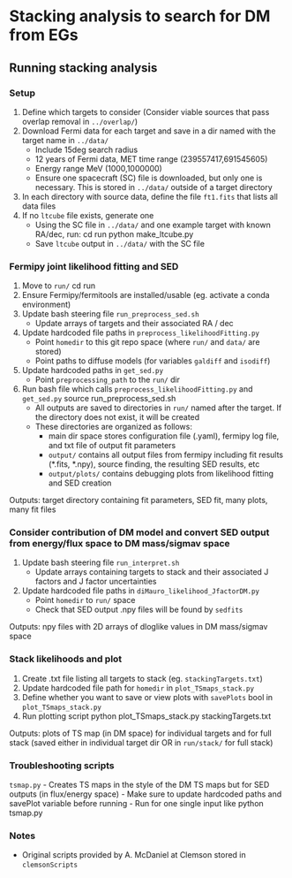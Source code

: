 # Stacking analysis to search for DM from EGs


## Running stacking analysis 

### Setup
1. Define which targets to consider (Consider viable sources that pass overlap removal in `../overlap/`)
2. Download Fermi data for each target and save in a dir named with the target name in `../data/`
	- Include 15deg search radius
	- 12 years of Fermi data, MET time range (239557417,691545605)
	- Energy range MeV (1000,1000000)
	- Ensure one spacecraft (SC) file is downloaded, but only one is necessary. This is stored in `../data/` outside of a target directory
3. In each directory with source data, define the file `ft1.fits` that lists all data files
4. If no `ltcube` file exists, generate one 
	- Using the SC file in `../data/` and one example target with known RA/dec, run:
		cd run
		python make_ltcube.py <target> <RA> <dec>
	- Save `ltcube` output in `../data/` with the SC file

### Fermipy joint likelihood fitting and SED
1. Move to `run/`
	cd run
2. Ensure Fermipy/fermitools are installed/usable (eg. activate a conda environment)
3. Update bash steering file `run_preprocess_sed.sh`
	- Update arrays of targets and their associated RA / dec
4. Update hardcoded file paths in `preprocess_likelihoodFitting.py`
	- Point `homedir` to this git repo space (where `run/` and `data/` are stored)
	- Point paths to diffuse models (for variables `galdiff` and `isodiff`)
5. Update hardcoded paths in `get_sed.py`
	- Point `preprocessing_path` to the `run/` dir
5. Run bash file which calls `preprocess_likelihoodFitting.py` and `get_sed.py`
	source run_preprocess_sed.sh
	- All outputs are saved to directories in `run/` named after the target. If the directory does not exist, it will be created
	- These directories are organized as follows:
		- main dir space stores configuration file (<target>.yaml), fermipy log file, and txt file of output fit parameters
		- `output/` contains all output files from fermipy including fit results (*.fits, *.npy), source finding, the resulting SED results, etc
		- `output/plots/` contains debugging plots from likelihood fitting and SED creation

Outputs: target directory containing fit parameters, SED fit, many plots, many fit files

### Consider contribution of DM model and convert SED output from energy/flux space to DM mass/sigmav space 
1. Update bash steering file `run_interpret.sh`
	- Update arrays containing targets to stack and their associated J factors and J factor uncertainties
2. Update hardcoded file paths in `diMauro_likelihood_JfactorDM.py`
	- Point `homedir` to `run/` space
	- Check that SED output .npy files will be found by `sedfits`

Outputs: npy files with 2D arrays of dloglike values in DM mass/sigmav space

### Stack likelihoods and plot 
1. Create .txt file listing all targets to stack (eg. `stackingTargets.txt`)
2. Update hardcoded file path for `homedir` in `plot_TSmaps_stack.py`
3. Define whether you want to save or view plots with `savePlots` bool in `plot_TSmaps_stack.py`
4. Run plotting script
	python plot_TSmaps_stack.py stackingTargets.txt
	
Outputs: plots of TS map (in DM space) for individual targets and for full stack (saved either in individual target dir OR in `run/stack/` for full stack)

### Troubleshooting scripts
`tsmap.py`
	- Creates TS maps in the style of the DM TS maps but for SED outputs (in flux/energy space)
	- Make sure to update hardcoded paths and savePlot variable before running
	- Run for one single input like
		python tsmap.py <target>	


### Notes
- Original scripts provided by A. McDaniel at Clemson stored in `clemsonScripts`